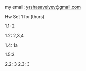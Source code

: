 my email: yashasavelyev@gmail.com

Hw Set 1 for (thurs)

1.1: 2

1.2: 2,3,4

1.4: 1a

1.5:3

2.2: 3
2.3: 3
